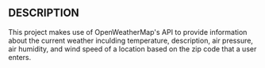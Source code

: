 ## DESCRIPTION

This project makes use of OpenWeatherMap's API to provide information about the current weather inculding temperature, description, air pressure, air humidity, and wind speed of a location based on the zip code that a user enters.
